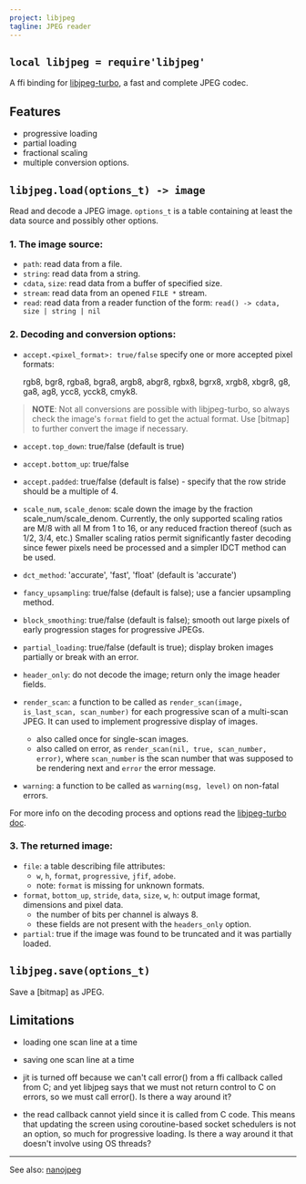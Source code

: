```yaml
---
project: libjpeg
tagline: JPEG reader
---
```


## `local libjpeg = require'libjpeg'`

A ffi binding for [libjpeg-turbo], a fast and complete JPEG codec.

## Features

  * progressive loading
  * partial loading
  * fractional scaling
  * multiple conversion options.

## `libjpeg.load(options_t) -> image`

Read and decode a JPEG image. `options_t` is a table containing at least
the data source and possibly other options.

### 1. The image source:

  * `path`: read data from a file.
  * `string`: read data from a string.
  * `cdata`, `size`: read data from a buffer of specified size.
  * `stream`: read data from an opened `FILE *` stream.
  * `read`: read data from a reader function of the form:
		`read() -> cdata, size | string | nil`

### 2. Decoding and conversion options:

  * `accept.<pixel_format>: true/false` specify one or more accepted
pixel formats:

	rgb8, bgr8,
	rgba8, bgra8, argb8, abgr8,
	rgbx8, bgrx8, xrgb8, xbgr8,
	g8, ga8, ag8,
	ycc8, ycck8, cmyk8.

> __NOTE__: Not all conversions are possible with libjpeg-turbo,
so always check the image's `format` field to get the actual format.
Use [bitmap] to further convert the image if necessary.

  * `accept.top_down`: true/false (default is true)

  * `accept.bottom_up`: true/false

  * `accept.padded`: true/false (default is false) - specify that the row
stride should be a multiple of 4.

  * `scale_num`, `scale_denom`: scale down the image by the fraction
scale_num/scale_denom. Currently, the only supported scaling ratios are
M/8 with all M from 1 to 16, or any reduced fraction thereof
(such as 1/2, 3/4, etc.) Smaller scaling ratios permit significantly
faster decoding since fewer pixels need be processed and a simpler
IDCT method can be used.

  * `dct_method`: 'accurate', 'fast', 'float' (default is 'accurate')

  * `fancy_upsampling`: true/false (default is false); use a fancier upsampling
method.

  * `block_smoothing`: true/false (default is false); smooth out large pixels
of early progression stages for progressive JPEGs.

  * `partial_loading`: true/false (default is true); display broken images
partially or break with an error.

  * `header_only`: do not decode the image; return only the image header fields.

  * `render_scan`: a function to be called as
  `render_scan(image, is_last_scan, scan_number)` for each progressive scan
  of a multi-scan JPEG. It can used to implement progressive display of images.
	  * also called once for single-scan images.
	  * also called on error, as `render_scan(nil, true, scan_number, error)`,
where `scan_number` is the scan number that was supposed to be rendering
next and `error` the error message.

  * `warning`: a function to be called as `warning(msg, level)` on non-fatal errors.

For more info on the decoding process and options read the [libjpeg-turbo doc].

### 3. The returned image:

  * `file`: a table describing file attributes:
	  * `w`, `h`, `format`, `progressive`, `jfif`, `adobe`.
	  * note: `format` is missing for unknown formats.
  * `format`, `bottom_up`, `stride`, `data`, `size`, `w`, `h`: output image
  format, dimensions and pixel data.
	  * the number of bits per channel is always 8.
	  * these fields are not present with the `headers_only` option.
  * `partial`: true if the image was found to be truncated and it was
  partially loaded.

## `libjpeg.save(options_t)`

Save a [bitmap] as JPEG.



## Limitations

  * loading one scan line at a time

  * saving one scan line at a time

  * jit is turned off because we can't call error() from a ffi callback
  called from C; and yet libjpeg says that we must not return control to
  C on errors, so we must call error(). Is there a way around it?

  * the read callback cannot yield since it is called from C code.
  This means that updating the screen using coroutine-based socket schedulers
  is not an option, so much for progressive loading.
  Is there a way around it that doesn't involve using OS threads?


----
See also: [nanojpeg](nanojpeg.html)


[libjpeg-turbo]:      http://www.libjpeg-turbo.org/
[libjpeg-turbo doc]:  http://sourceforge.net/p/libjpeg-turbo/code/HEAD/tree/trunk/libjpeg.txt
